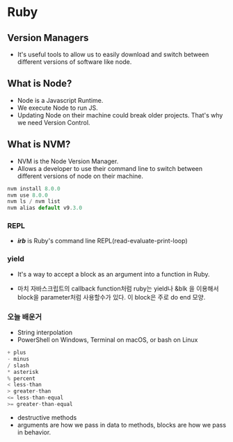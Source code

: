 # Ruby


## Version Managers
- It's useful tools to allow us to easily download and switch between different versions of software like node.

## What is Node?

- Node is a Javascript Runtime.
- We execute Node to run JS.
- Updating Node on their machine could break older projects. That's why we need Version Control.

## What is NVM?

- NVM is the Node Version Manager.
- Allows a developer to use their command line to switch between different versions of node on their machine.
```js
nvm install 8.0.0
nvm use 8.0.0
nvm ls / nvm list
nvm alias default v9.3.0
```


### REPL 
- ***irb*** is Ruby's command line REPL(read-evaluate-print-loop)


### yield

- It's a way to accept a block as an argument into a function in Ruby.

- 마치 자바스크립트의 callback function처럼 ruby는 yield나 &blk 을 이용해서 block을 parameter처럼 사용할수가 있다.  이 block은 주로 do end 모양. 

### 오늘 배운거

- String interpolation 
- PowerShell on Windows, Terminal on macOS, or bash on Linux 
```js
+ plus
- minus
/ slash
* asterisk
% percent
< less-than
> greater-than
<= less-than-equal
>= greater-than-equal
```

-  destructive methods
- arguments are how we pass in data to methods, blocks are how we pass in behavior. 